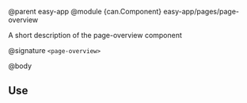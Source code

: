 @parent easy-app
@module {can.Component} easy-app/pages/page-overview <page-overview>

A short description of the page-overview component

@signature `<page-overview>`

@body

## Use

